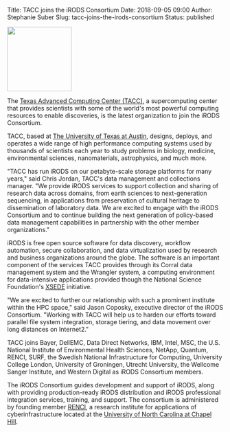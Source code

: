 Title: TACC joins the iRODS Consortium
Date: 2018-09-05 09:00
Author: Stephanie Suber
Slug: tacc-joins-the-irods-consortium
Status: published

<img src="{static}/images/tacc_logo.png" width="150px" />

<br />

The [Texas Advanced Computing Center (TACC)](https://www.tacc.utexas.edu/), a supercomputing center that provides scientists with some of the world's most powerful computing resources to enable discoveries, is the latest organization to join the iRODS Consortium. 

TACC, based at [The University of Texas at Austin](https://www.utexas.edu/), designs, deploys, and operates a wide range of high performance computing systems used by thousands of scientists each year to study problems in biology, medicine, environmental sciences, nanomaterials, astrophysics, and much more.  

"TACC has run iRODS on our petabyte-scale storage platforms for many years," said Chris Jordan, TACC's data management and collections manager. "We provide iRODS services to support collection and sharing of research data across domains, from earth sciences to next-generation sequencing, in applications from preservation of cultural heritage to dissemination of laboratory data. We are excited to engage with the iRODS Consortium and to continue building the next generation of policy-based data management capabilities in partnership with the other member organizations."

iRODS is free open source software for data discovery, workflow automation, secure collaboration, and data virtualization used by research and business organizations around the globe. The software is an important component of the services TACC provides through its Corral data management system and the Wrangler system, a computing environment for data-intensive applications provided though the National Science Foundation's [XSEDE](https://www.xsede.org/) initiative.

"We are excited to further our relationship with such a prominent institute within the HPC space," said Jason Coposky, executive director of the iRODS Consortium. "Working with TACC will help us to harden our efforts toward parallel file system integration, storage tiering, and data movement over long distances on Internet2."

TACC joins Bayer, DellEMC, Data Direct Networks, IBM, Intel, MSC, the U.S. National Institute of Environmental Health Sciences, NetApp, Quantum, RENCI, SURF, the Swedish National Infrastructure for Computing, University College London, University of Groningen, Utrecht University, the Wellcome Sanger Institute, and Western Digital as iRODS Consortium members. 

The iRODS Consortium guides development and support of iRODS, along with providing production-ready iRODS distribution and iRODS professional integration services, training, and support. The consortium is administered by founding member [RENCI](https://renci.org/), a research institute for applications of cyberinfrastructure located at the [University of North Carolina at Chapel Hill](https://www.unc.edu/).
